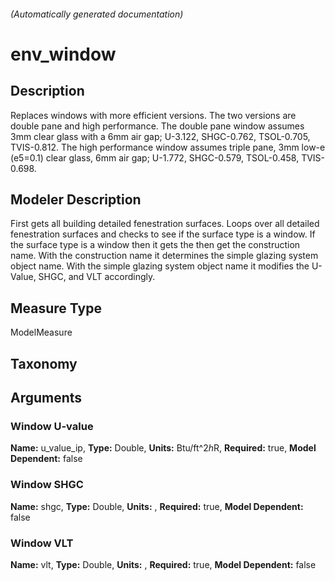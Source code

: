 

###### (Automatically generated documentation)

# env_window

## Description
Replaces windows with more efficient versions. The two versions are double pane and high performance. The double pane window assumes 3mm clear glass with a 6mm air gap; U-3.122, SHGC-0.762, TSOL-0.705, TVIS-0.812. The high performance window assumes triple pane, 3mm low-e (e5=0.1) clear glass, 6mm air gap; U-1.772, SHGC-0.579, TSOL-0.458, TVIS-0.698.

## Modeler Description
First gets all building detailed fenestration surfaces. Loops over all detailed fenestration surfaces and checks to see if the surface type is a window. If the surface type is a window then it gets the then get the construction name. With the construction name it determines the simple glazing system object name. With the simple glazing system object name it modifies the U-Value, SHGC, and VLT accordingly.

## Measure Type
ModelMeasure

## Taxonomy


## Arguments


### Window U-value

**Name:** u_value_ip,
**Type:** Double,
**Units:** Btu/ft^2*h*R,
**Required:** true,
**Model Dependent:** false

### Window SHGC

**Name:** shgc,
**Type:** Double,
**Units:** ,
**Required:** true,
**Model Dependent:** false

### Window VLT

**Name:** vlt,
**Type:** Double,
**Units:** ,
**Required:** true,
**Model Dependent:** false




